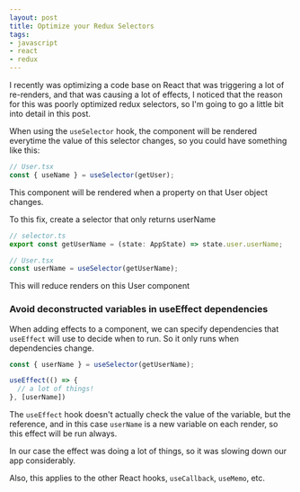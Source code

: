 ```yaml
---
layout: post
title: Optimize your Redux Selectors
tags:
- javascript
- react
- redux
---
```


I recently was optimizing a code base on React that was triggering a lot of re-renders, and that was causing a lot of effects, I noticed that the reason for this was poorly optimized redux selectors, so I'm going to go a little bit into detail in this post.

When using the `useSelector` hook, the component will be rendered everytime the value of this selector changes, so you could have something like this:

```typescript
// User.tsx
const { useName } = useSelector(getUser);
```

This component will be rendered when a property on that User object changes.

To this fix, create a selector that only returns userName

```ts
// selector.ts
export const getUserName = (state: AppState) => state.user.userName;

// User.tsx
const userName = useSelector(getUserName);
```

This will reduce renders on this User component


### Avoid deconstructed variables in useEffect dependencies

When adding effects to a component, we can specify dependencies that `useEffect` will use to decide when to run. So it only runs when dependencies change.

```js
const { userName } = useSelector(getUserName);

useEffect(() => {
  // a lot of things!
}, [userName])
```

The `useEffect` hook doesn't actually check the value of the variable, but the reference, and in this case `userName` is a new variable on each render, so this effect will be run always.

In our case the effect was doing a lot of things, so it was slowing down our app considerably.

Also, this applies to the other React hooks, `useCallback`, `useMemo`, etc.
